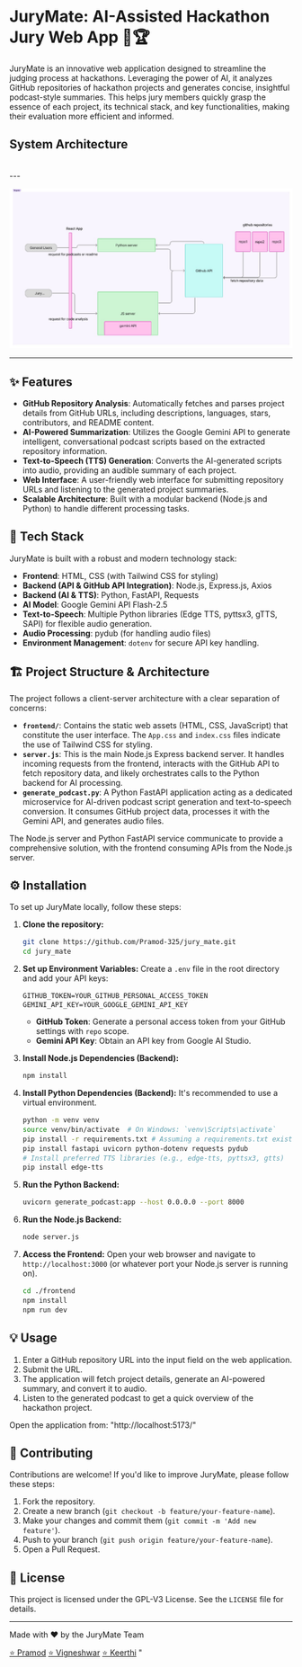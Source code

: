 # JuryMate: AI-Assisted Hackathon Jury Web App 🤖🏆

JuryMate is an innovative web application designed to streamline the judging process at hackathons. Leveraging the power of AI, it analyzes GitHub repositories of hackathon projects and generates concise, insightful podcast-style summaries. This helps jury members quickly grasp the essence of each project, its technical stack, and key functionalities, making their evaluation more efficient and informed.

<h2>System Architecture</h2><br>
---

![Architectural Diagram](https://github.com/Pramod-325/jury_mate/blob/main/public/1000130603.jpg)

---

## ✨ Features

*   **GitHub Repository Analysis**: Automatically fetches and parses project details from GitHub URLs, including descriptions, languages, stars, contributors, and README content.
*   **AI-Powered Summarization**: Utilizes the Google Gemini API to generate intelligent, conversational podcast scripts based on the extracted repository information.
*   **Text-to-Speech (TTS) Generation**: Converts the AI-generated scripts into audio, providing an audible summary of each project.
*   **Web Interface**: A user-friendly web interface for submitting repository URLs and listening to the generated project summaries.
*   **Scalable Architecture**: Built with a modular backend (Node.js and Python) to handle different processing tasks.

## 🚀 Tech Stack

JuryMate is built with a robust and modern technology stack:

*   **Frontend**: HTML, CSS (with Tailwind CSS for styling)
*   **Backend (API & GitHub API Integration)**: Node.js, Express.js, Axios
*   **Backend (AI & TTS)**: Python, FastAPI, Requests
*   **AI Model**: Google Gemini API Flash-2.5
*   **Text-to-Speech**: Multiple Python libraries (Edge TTS, pyttsx3, gTTS, SAPI) for flexible audio generation.
*   **Audio Processing**: pydub (for handling audio files)
*   **Environment Management**: `dotenv` for secure API key handling.

## 🏗️ Project Structure & Architecture

The project follows a client-server architecture with a clear separation of concerns:

*   **`frontend/`**: Contains the static web assets (HTML, CSS, JavaScript) that constitute the user interface. The `App.css` and `index.css` files indicate the use of Tailwind CSS for styling.
*   **`server.js`**: This is the main Node.js Express backend server. It handles incoming requests from the frontend, interacts with the GitHub API to fetch repository data, and likely orchestrates calls to the Python backend for AI processing.
*   **`generate_podcast.py`**: A Python FastAPI application acting as a dedicated microservice for AI-driven podcast script generation and text-to-speech conversion. It consumes GitHub project data, processes it with the Gemini API, and generates audio files.

The Node.js server and Python FastAPI service communicate to provide a comprehensive solution, with the frontend consuming APIs from the Node.js server.

## ⚙️ Installation

To set up JuryMate locally, follow these steps:

1.  **Clone the repository:**
    ```bash
    git clone https://github.com/Pramod-325/jury_mate.git
    cd jury_mate
    ```

2.  **Set up Environment Variables:**
    Create a `.env` file in the root directory and add your API keys:
    ```env
    GITHUB_TOKEN=YOUR_GITHUB_PERSONAL_ACCESS_TOKEN
    GEMINI_API_KEY=YOUR_GOOGLE_GEMINI_API_KEY
    ```
    *   **GitHub Token**: Generate a personal access token from your GitHub settings with `repo` scope.
    *   **Gemini API Key**: Obtain an API key from Google AI Studio.

3.  **Install Node.js Dependencies (Backend):**
    ```bash
    npm install
    ```

4.  **Install Python Dependencies (Backend):**
    It's recommended to use a virtual environment.
    ```bash
    python -m venv venv
    source venv/bin/activate  # On Windows: `venv\Scripts\activate`
    pip install -r requirements.txt # Assuming a requirements.txt exists or install individually:
    pip install fastapi uvicorn python-dotenv requests pydub
    # Install preferred TTS libraries (e.g., edge-tts, pyttsx3, gtts)
    pip install edge-tts
    ```

5.  **Run the Python Backend:**
    ```bash
    uvicorn generate_podcast:app --host 0.0.0.0 --port 8000
    ```

6.  **Run the Node.js Backend:**
    ```bash
    node server.js
    ```

7.  **Access the Frontend:**
    Open your web browser and navigate to `http://localhost:3000` (or whatever port your Node.js server is running on).
     ```bash
    cd ./frontend
    npm install
    npm run dev
    ```

## 💡 Usage

1.  Enter a GitHub repository URL into the input field on the web application.
2.  Submit the URL.
3.  The application will fetch project details, generate an AI-powered summary, and convert it to audio.
4.  Listen to the generated podcast to get a quick overview of the hackathon project.

Open the application from: "http://localhost:5173/"

## 🤝 Contributing

Contributions are welcome! If you'd like to improve JuryMate, please follow these steps:

1.  Fork the repository.
2.  Create a new branch (`git checkout -b feature/your-feature-name`).
3.  Make your changes and commit them (`git commit -m 'Add new feature'`).
4.  Push to your branch (`git push origin feature/your-feature-name`).
5.  Open a Pull Request.

## 📄 License

This project is licensed under the GPL-V3 License. See the `LICENSE` file for details.

---
Made with ❤️ by the JuryMate Team

[⭐ Pramod](https://github.com/Pramod-325)
[⭐ Vigneshwar](https://github.com/Vigneshwar4053)
[⭐ Keerthi](https://github.com/keerthiboga)
"